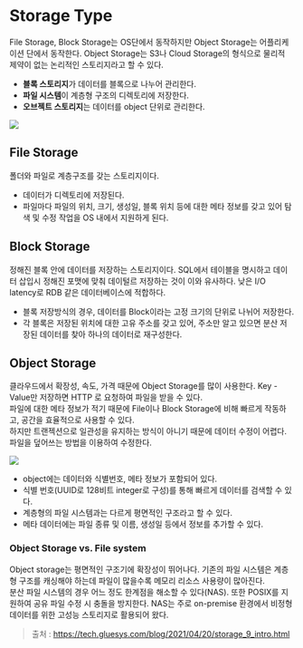 # Storage Type
File Storage, Block Storage는 OS단에서 동작하지만 Object Storage는 어플리케이션 단에서 동작한다.
Object Storage는 S3나 Cloud Storage의 형식으로 물리적 제약이 없는 논리적인 스토리지라고 할 수 있다.

- **블록 스토리지**가 데이터를 블록으로 나누어 관리한다.
- **파일 시스템**이 계층형 구조의 디렉토리에 저장한다.
- **오브젝트 스토리지**는 데이터를 object 단위로 관리한다.

![](https://miro.medium.com/max/770/1*wbpNIDluXRa6aV26tpbwbQ.gif)

## File Storage
폴더와 파일로 계층구조를 갖는 스토리지이다.
- 데이터가 디렉토리에 저장된다.
- 파일마다 파일의 위치, 크기, 생성일, 블록 위치 등에 대한 메타 정보를 갖고 있어 탐색 및 수정 작업을 OS 내에서 지원하게 된다.

## Block Storage
정해진 블록 안에 데이터를 저장하는 스토리지이다. SQL에서 테이블을 명시하고 데이터 삽입시 정해진 포맷에 맞춰 데이털르 저장하는 것이 이와 유사하다.
낮은 I/O latency로 RDB 같은 데이터베이스에 적합하다.

- 블록 저장방식의 경우, 데이터를 Block이라는 고정 크기의 단위로 나뉘어 저장한다. 
- 각 블록은 저장된 위치에 대한 고유 주소를 갖고 있어, 주소만 알고 있으면 분산 저장된 데이터를 찾아 하나의 데이터로 재구성한다.

## Object Storage
클라우드에서 확장성, 속도, 가격 때문에 Object Storage를 많이 사용한다. Key - Value만 저장하면 HTTP 로 요청하여 파일을 받을 수 있다.  
파일에 대한 메타 정보가 적기 때문에 File이나 Block Storage에 비해 빠르게 작동하고, 공간을 효율적으로 사용할 수 있다.  
하지만 트랜젝션으로 일관성을 유지하는 방식이 아니기 때문에 데이터 수정이 어렵다. 파일을 덮어쓰는 방법을 이용하여 수정한다.   

![](https://medium.com/harrythegreat/%ED%81%B4%EB%9D%BC%EC%9A%B0%EB%93%9C%EC%83%81-%EC%98%A4%EB%B8%8C%EC%A0%9D%ED%8A%B8-%EC%8A%A4%ED%86%A0%EB%A6%AC%EC%A7%80-object-storage-%EB%9E%80-9d9c2da57649)

- object에는 데이터와 식별번호, 메타 정보가 포함되어 있다.
- 식별 번호(UUID로 128비트 integer로 구성)를 통해 빠르게 데이터를 검색할 수 있다.
- 계층형의 파일 시스템과는 다르게 평면적인 구조라고 할 수 있다. 
- 메타 데이터에는 파일 종류 및 이름, 생성일 등에서 정보를 추가할 수 있다.

### Object Storage vs. File system
Object storage는 평면적인 구조기에 확장성이 뛰어나다. 기존의 파일 시스템은 계층형 구조를 캐싱해야 하는데 파일이 많을수록 메모리 리소스 사용량이 많아진다.   
분산 파일 시스템의 경우 어느 정도 한계점을 해소할 수 있다(NAS). 또한 POSIX를 지원하여 공유 파일 수정 시 충돌을 방지한다. NAS는 주로 on-premise 환경에서 비정형 데이터를 위한 고성능 스토리지로 활용되어 왔다.  

> 출처 : https://tech.gluesys.com/blog/2021/04/20/storage_9_intro.html